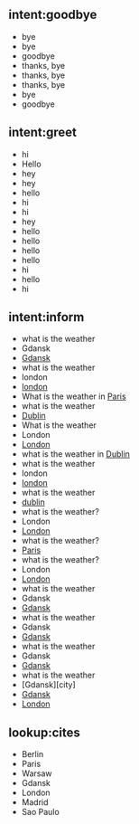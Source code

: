 ## intent:goodbye
- bye
- bye
- goodbye
- thanks, bye
- thanks, bye
- thanks, bye
- bye
- goodbye

## intent:greet
- hi
- Hello
- hey
- hey
- hello
- hi
- hi
- hey
- hello
- hello
- hello
- hello
- hi
- hello
- hi

## intent:inform
- what is the weather
- Gdansk
- [Gdansk](location)
- what is the weather
- london
- [london](location)
- What is the weather in [Paris](location)
- what is the weather
- [Dublin](location)
- What is the weather
- London
- [London](location)
- what is the weather in [Dublin](location)
- what is the weather
- london
- [london](location)
- what is the weather
- [dublin](location)
- what is the weather?
- London
- [London](location)
- what is the weather?
- [Paris](location)
- what is the weather?
- London
- [London](location)
- what is the weather
- Gdansk
- [Gdansk](location)
- what is the weather
- Gdansk
- [Gdansk](location)
- what is the weather
- Gdansk
- [Gdansk](location)
- what is the weather
- [Gdansk][city]
- [Gdansk](city)
- [London](location)

## lookup:cites
- Berlin
- Paris
- Warsaw
- Gdansk
- London
- Madrid
- Sao Paulo
